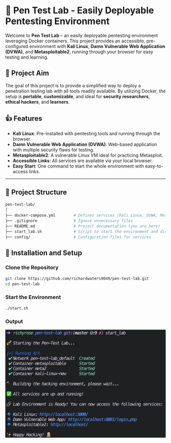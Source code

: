 # 🚀 Pen Test Lab - Easily Deployable Pentesting Environment

Welcome to **Pen Test Lab** – an easily deployable pentesting environment leveraging Docker containers. This project provides an accessible, pre-configured environment with **Kali Linux**, **Damn Vulnerable Web Application (DVWA)**, and **Metasploitable2**, running through your browser for easy testing and learning.

## 🎯 Project Aim

The goal of this project is to provide a simplified way to deploy a penetration testing lab with all tools readily available. By utilizing Docker, the setup is **portable**, **customizable**, and ideal for **security researchers**, **ethical hackers**, and **learners**.

## 👍 Features

- **Kali Linux**: Pre-installed with pentesting tools and running through the browser.
- **Damn Vulnerable Web Application (DVWA)**: Web-based application with multiple security flaws for testing.
- **Metasploitable2**: A vulnerable Linux VM ideal for practicing Metasploit.
- **Accessible Links**: All services are available via your local browser.
- **Easy Start**: One command to start the whole environment with easy-to-access links.

---

## 📂 Project Structure

```bash
pen-test-lab/
│
├── docker-compose.yml        # Defines services (Kali Linux, DVWA, Metasploitable)
├── .gitignore                # Ignore unnecessary files
├── README.md                 # Project documentation (you are here)
├── start_lab.sh              # Script to start the environment and display links
├── config/                   # Configuration files for services
```

## 🧰 Installation and Setup

### Clone the Repository

```bash
git clone https://github.com/richardwaters9049/pen-test-lab.git
cd pen-test-lab
```

### Start the Environment

```bash
./start.sh
```

### Output

![Running Containers](images/run-contain.png)
